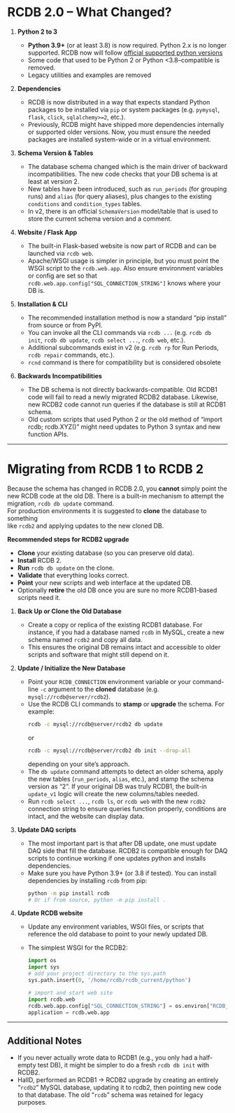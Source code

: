 # RCDB 2.0 – What Changed?

1. **Python 2 to 3**
    - **Python 3.9+** (or at least 3.8) is now required. Python 2.x is no longer supported.
      RCDB now will follow [official supported python versions](https://devguide.python.org/versions/)  
    - Some code that used to be Python 2 or Python <3.8–compatible is removed.
    - Legacy utilities and examples are removed   

2. **Dependencies**
    - RCDB is now distributed in a way that expects standard Python packages to be installed via `pip` 
      or system packages (e.g. `pymysql`, `flask`, `click`, `sqlalchemy>=2`, etc.).
    - Previously, RCDB might have shipped more dependencies internally or supported older versions. 
      Now, you must ensure the needed packages are installed system-wide or in a virtual environment.

3. **Schema Version & Tables**
    - The database schema changed which is the main driver of backward incompatibilities. 
      The new code checks that your DB schema is at least at version 2.       
    - New tables have been introduced, such as `run_periods` (for grouping runs) and `alias` (for query aliases), plus changes to the existing `conditions` and `condition_types` tables.
    - In v2, there is an official `SchemaVersion` model/table that is used to store the current schema version and a comment.

4. **Website / Flask App**
    - The built-in Flask-based website is now part of RCDB and can be launched via `rcdb web`. 
    - Apache/WSGI usage is simpler in principle, but you must point the WSGI script to the `rcdb.web.app`. 
      Also ensure environment variables or config are set so that `rcdb.web.app.config["SQL_CONNECTION_STRING"]` knows where your DB is.

5. **Installation & CLI**
    - The recommended installation method is now a standard “pip install” from source or from PyPI.
    - You can invoke all the CLI commands via `rcdb ...` (e.g. `rcdb db init`, `rcdb db update`, `rcdb select ...`, `rcdb web`, etc.).
    - Additional subcommands exist in v2 (e.g. `rcdb rp` for Run Periods, `rcdb repair` commands, etc.).
    - `rcnd` command is there for compatibility but is considered obsolete

6. **Backwards Incompatibilities**
    - The DB schema is not directly backwards-compatible. 
      Old RCDB1 code will fail to read a newly migrated RCDB2 database. 
      Likewise, new RCDB2 code cannot run queries if the database is still at RCDB1 schema.
    - Old custom scripts that used Python 2 or the old method of “import rcdb; rcdb.XYZ()” 
      might need updates to Python 3 syntax and new function APIs.

---

# Migrating from RCDB 1 to RCDB 2


Because the schema has changed in RCDB 2.0, you **cannot** simply point the new RCDB code at the old DB. 
There is a built-in mechanism to attempt the migration, `rcdb db update` command.  
For production environments it is suggested to **clone** the database to something  
like `rcdb2` and applying updates to the new cloned DB.

**Recommended steps for RCDB2 upgrade**

- **Clone** your existing database (so you can preserve old data).
- **Install** RCDB 2.
- **Run** `rcdb db update` on the clone.
- **Validate** that everything looks correct.
- **Point** your new scripts and web interface at the updated DB.
- Optionally **retire** the old DB once you are sure no more RCDB1-based scripts need it.


1. **Back Up or Clone the Old Database**
    - Create a copy or replica of the existing RCDB1 database. For instance, if you had a database 
      named `rcdb` in MySQL, create a new schema named `rcdb2` and copy all data. 
    - This ensures the original DB remains intact and accessible to older scripts and software 
      that might still depend on it.

2. **Update / Initialize the New Database**
    - Point your `RCDB_CONNECTION` environment variable or your command-line `-c` argument to the **cloned** database (e.g. `mysql://rcdb@server/rcdb2`).
    - Use the RCDB CLI commands to **stamp** or **upgrade** the schema. For example:
      ```bash
      rcdb -c mysql://rcdb@server/rcdb2 db update
      ```
      or
      ```bash
      rcdb -c mysql://rcdb@server/rcdb2 db init --drop-all
      ```
      depending on your site’s approach.
    - The `db update` command attempts to detect an older schema, apply the new tables (`run_periods`, `alias`, etc.), and stamp the schema version as “2”. If your original DB was truly RCDB1, the built-in `update_v1` logic will create the new columns/tables needed.
    - Run `rcdb select ...`, `rcdb ls`, or `rcdb web` with the new `rcdb2` connection string to ensure queries function properly, conditions are intact, and the website can display data.
     
3. **Update DAQ scripts**
    - The most important part is that after DB update, one must update DAQ side that fill the database.
      RCDB2 is compatible enough for DAQ scripts to continue working if one updates python and installs dependencies.
    - Make sure you have Python 3.9+ (or 3.8 if tested). You can install dependencies by installing `rcdb` from pip:
      ```bash
      python -m pip install rcdb
      # Or if from source, python -m pip install .
      ```

4. **Update RCDB website**    
    - Update any environment variables, WSGI files, or scripts that reference the old database to point to your newly updated DB.
    - The simplest WSGI for the RCDB2:
    
      ```python
      import os
      import sys
      # add your project directory to the sys.path
      sys.path.insert(0, '/home/rcdb/rcdb_current/python')

      # import and start web site
      import rcdb.web
      rcdb.web.app.config["SQL_CONNECTION_STRING"] = os.environ["RCDB_CONNECTION"]
      application = rcdb.web.app
      ```

---

## Additional Notes

- If you never actually wrote data to RCDB1 (e.g., you only had a half-empty test DB), 
  it might be simpler to do a fresh `rcdb db init` with RCDB2.
- HallD, performed an RCDB1 → RCDB2 upgrade by creating an entirely “`rcdb2`” MySQL database, 
  updating it to rcdb2, then pointing new code to that database. 
  The old “`rcdb`” schema was retained for legacy purposes.



